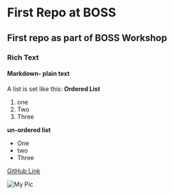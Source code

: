 # First Repo at BOSS

## First repo as part of BOSS Workshop

### Rich Text 

#### Markdown- plain text


A list is set like this:
**Ordered List**
1. one
1. Two
1. Three

**un-ordered list**
* One
* two 
* Three

[GitHub Link](github.com)

![My Pic](https://avatars.githubusercontent.com/u/3762127?v=4)
